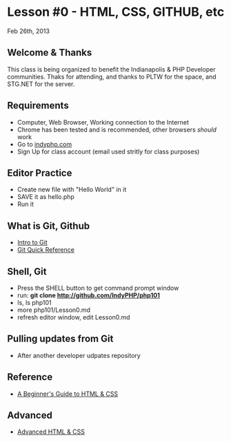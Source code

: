 Lesson #0 - HTML, CSS, GITHUB, etc
===

Feb 26th, 2013

Welcome & Thanks
---
This class is being organized to benefit the Indianapolis & PHP Developer communities.  Thaks for
attending, and thanks to PLTW for the space, and STG.NET for the server.

Requirements
---
* Computer, Web Browser, Working connection to the Internet
* Chrome has been tested and is recommended, other browsers *should* work
* Go to [indyphp.com](indyphp.com)
* Sign Up for class account (email used stritly for class purposes)

Editor Practice
---
* Create new file with "Hello World" in it
* SAVE it as hello.php
* Run it

What is Git, Github
---
* [Intro to Git](http://learn.github.com/p/intro.html)
* [Git Quick Reference](http://jonas.nitro.dk/git/quick-reference.html)

Shell, Git
---
* Press the SHELL button to get command prompt window
* run: __git clone http://github.com/IndyPHP/php101__
* ls, ls php101
* more php101/Lesson0.md
* refresh editor window, edit Lesson0.md

Pulling updates from Git
---
* After another developer udpates repository

Reference
---------
* [A Beginner's Guide to HTML & CSS](http://learn.shayhowe.com/html-css/terminology-syntax-intro)

Advanced
---
* [Advanced HTML & CSS](http://learn.shayhowe.com/advanced-html-css/)
